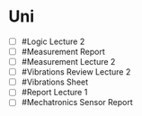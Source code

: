# Uni
- [ ] #Logic Lecture 2
- [ ] #Measurement Report
- [ ] #Measurement Lecture 2
- [ ] #Vibrations Review Lecture 2
- [ ] #Vibrations Sheet
- [ ] #Report Lecture 1
- [ ] #Mechatronics Sensor Report